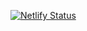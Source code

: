 [![Netlify Status](https://api.netlify.com/api/v1/badges/7146bc31-2c5f-4444-b1cd-742a1cb33a82/deploy-status)](https://app.netlify.com/sites/c41/deploys)